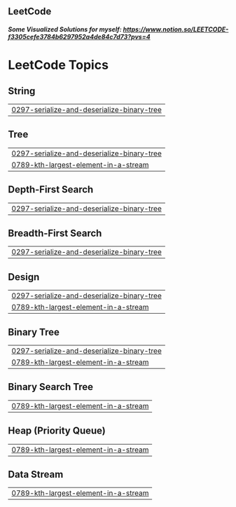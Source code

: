 ## LeetCode

##### Some Visualized Solutions for myself: https://www.notion.so/LEETCODE-f3305cefe3784b6297952a4de84c7d73?pvs=4

<!---LeetCode Topics Start-->
# LeetCode Topics
## String
|  |
| ------- |
| [0297-serialize-and-deserialize-binary-tree](https://github.com/Yebon-Byun/LeetCode/tree/master/0297-serialize-and-deserialize-binary-tree) |
## Tree
|  |
| ------- |
| [0297-serialize-and-deserialize-binary-tree](https://github.com/Yebon-Byun/LeetCode/tree/master/0297-serialize-and-deserialize-binary-tree) |
| [0789-kth-largest-element-in-a-stream](https://github.com/Yebon-Byun/LeetCode/tree/master/0789-kth-largest-element-in-a-stream) |
## Depth-First Search
|  |
| ------- |
| [0297-serialize-and-deserialize-binary-tree](https://github.com/Yebon-Byun/LeetCode/tree/master/0297-serialize-and-deserialize-binary-tree) |
## Breadth-First Search
|  |
| ------- |
| [0297-serialize-and-deserialize-binary-tree](https://github.com/Yebon-Byun/LeetCode/tree/master/0297-serialize-and-deserialize-binary-tree) |
## Design
|  |
| ------- |
| [0297-serialize-and-deserialize-binary-tree](https://github.com/Yebon-Byun/LeetCode/tree/master/0297-serialize-and-deserialize-binary-tree) |
| [0789-kth-largest-element-in-a-stream](https://github.com/Yebon-Byun/LeetCode/tree/master/0789-kth-largest-element-in-a-stream) |
## Binary Tree
|  |
| ------- |
| [0297-serialize-and-deserialize-binary-tree](https://github.com/Yebon-Byun/LeetCode/tree/master/0297-serialize-and-deserialize-binary-tree) |
| [0789-kth-largest-element-in-a-stream](https://github.com/Yebon-Byun/LeetCode/tree/master/0789-kth-largest-element-in-a-stream) |
## Binary Search Tree
|  |
| ------- |
| [0789-kth-largest-element-in-a-stream](https://github.com/Yebon-Byun/LeetCode/tree/master/0789-kth-largest-element-in-a-stream) |
## Heap (Priority Queue)
|  |
| ------- |
| [0789-kth-largest-element-in-a-stream](https://github.com/Yebon-Byun/LeetCode/tree/master/0789-kth-largest-element-in-a-stream) |
## Data Stream
|  |
| ------- |
| [0789-kth-largest-element-in-a-stream](https://github.com/Yebon-Byun/LeetCode/tree/master/0789-kth-largest-element-in-a-stream) |
<!---LeetCode Topics End-->